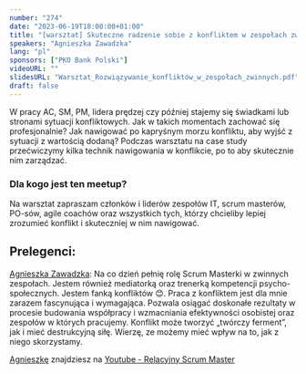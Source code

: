 ```yaml
---
number: "274"
date: "2023-06-19T18:00:00+01:00"
title: "[warsztat] Skuteczne radzenie sobie z konfliktem w zespołach zwinnych"
speakers: "Agnieszka Zawadzka"
lang: "pl"
sponsors: ["PKO Bank Polski"]
videoURL: ""
slidesURL: "Warsztat_Rozwiązywanie_konfliktów_w_zespołach_zwinnych.pdf"
draft: false
---
```


W pracy AC, SM, PM, lidera prędzej czy później stajemy się świadkami lub stronami sytuacji konfliktowych. Jak w takich momentach zachować się profesjonalnie? Jak nawigować po kapryśnym morzu konfliktu, aby wyjść z sytuacji z wartością dodaną?
Podczas warsztatu na case study przećwiczymy kilka technik nawigowania w konflikcie, po to aby skutecznie nim zarządzać.

### Dla kogo jest ten meetup?

Na warsztat zapraszam członków i liderów zespołów IT, scrum masterów, PO-sów, agile coachów oraz wszystkich tych, którzy chcieliby lepiej zrozumieć konflikt i skuteczniej w nim nawigować.

## Prelegenci:

[Agnieszka Zawadzka](https://www.linkedin.com/in/agnieszkazawadzkascrum/): Na co dzień pełnię rolę Scrum Masterki w zwinnych zespołach. Jestem również mediatorką oraz trenerką kompetencji psycho-społecznych.
Jestem fanką konfliktów 😊. Praca z konfliktem jest dla mnie zarazem fascynująca i wymagająca. Pozwala osiągać doskonałe rezultaty w procesie budowania współpracy i wzmacniania efektywności osobistej oraz zespołów w których pracujemy. Konflikt może tworzyć „twórczy ferment”, jak i mieć destrukcyjną siłę. Wierzę, ze możemy mieć wpływ na to, jak z niego skorzystamy.

[Agnieszkę](https://www.linkedin.com/in/agnieszkazawadzkascrum/) znajdziesz na [Youtube - Relacyjny Scrum Master](https://www.youtube.com/@MrZafaga)